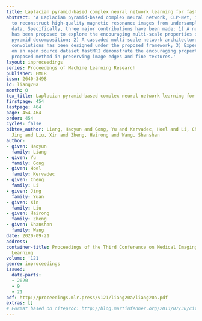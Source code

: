 ```yaml
---
title: Laplacian pyramid-based complex neural network learning for fast MR imaging
abstract: 'A Laplacian pyramid-based complex neural network, CLP-Net, is proposed
  to reconstruct high-quality magnetic resonance images from undersampled k-space
  data. Specifically, three major contributions have been made: 1) A new framework
  has been proposed to explore the encouraging multi-scale properties of Laplacian
  pyramid decomposition; 2) A cascaded multi-scale network architecture with complex
  convolutions has been designed under the proposed framework; 3) Experimental validations
  on an open source dataset fastMRI demonstrate the encouraging properties of the
  proposed method in preserving image edges and fine textures.'
layout: inproceedings
series: Proceedings of Machine Learning Research
publisher: PMLR
issn: 2640-3498
id: liang20a
month: 0
tex_title: Laplacian pyramid-based complex neural network learning for fast MR imaging
firstpage: 454
lastpage: 464
page: 454-464
order: 454
cycles: false
bibtex_author: Liang, Haoyun and Gong, Yu and Kervadec, Hoel and Li, Cheng and Yuan,
  Jing and Liu, Xin and Zheng, Hairong and Wang, Shanshan
author:
- given: Haoyun
  family: Liang
- given: Yu
  family: Gong
- given: Hoel
  family: Kervadec
- given: Cheng
  family: Li
- given: Jing
  family: Yuan
- given: Xin
  family: Liu
- given: Hairong
  family: Zheng
- given: Shanshan
  family: Wang
date: 2020-09-21
address: 
container-title: Proceedings of the Third Conference on Medical Imaging with Deep
  Learning
volume: '121'
genre: inproceedings
issued:
  date-parts:
  - 2020
  - 9
  - 21
pdf: http://proceedings.mlr.press/v121/liang20a/liang20a.pdf
extras: []
# Format based on citeproc: http://blog.martinfenner.org/2013/07/30/citeproc-yaml-for-bibliographies/
---
```

